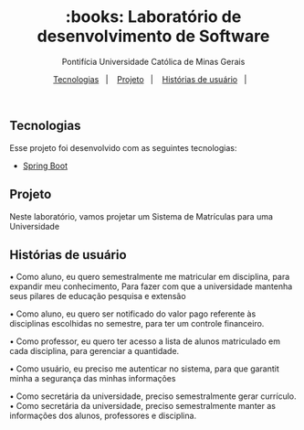 
<h1 align="center">
    :books: Laboratório de desenvolvimento de Software
</h1>

<p align="center">
  Pontifícia Universidade Católica de Minas Gerais
</p>

<p align="center">
  <a href="#Tecnologias">Tecnologias</a>&nbsp;&nbsp;&nbsp;|&nbsp;&nbsp;&nbsp;
  <a href="#Projeto">Projeto</a>&nbsp;&nbsp;&nbsp;|&nbsp;&nbsp;&nbsp;
  <a href="#Histórias de usuário">Histórias de usuário</a>&nbsp;&nbsp;&nbsp;|&nbsp;&nbsp;&nbsp;
</p>

<br>

## Tecnologias

Esse projeto foi desenvolvido com as seguintes tecnologias:

- [Spring Boot](https://spring.io/)

## Projeto
Neste laboratório, vamos projetar um Sistema de Matrículas para uma Universidade
</br>

## Histórias de usuário
  • Como aluno, eu quero semestralmente me matricular em disciplina, para expandir meu conhecimento, Para fazer com que a universidade mantenha seus pilares de educação pesquisa e extensão
  
  • Como aluno, eu quero ser notificado do valor pago referente às disciplinas escolhidas no semestre, para ter um controle financeiro.


  • Como professor, eu quero ter acesso a lista de alunos matriculado em cada disciplina, para gerenciar a quantidade.

  • Como usuário, eu preciso me autenticar no sistema, para que garantit minha a segurança das minhas informações

  • Como secretária da universidade, preciso semestralmente gerar currículo.
  • Como secretária da universidade, preciso semestralmente manter as informações dos alunos, professores e disciplina.

